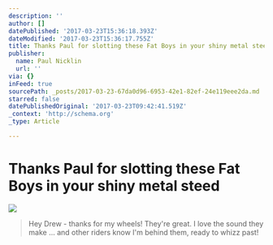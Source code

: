 ```yaml
---
description: ''
author: []
datePublished: '2017-03-23T15:36:18.393Z'
dateModified: '2017-03-23T15:36:17.755Z'
title: Thanks Paul for slotting these Fat Boys in your shiny metal steed
publisher:
  name: Paul Nicklin
  url: ''
via: {}
inFeed: true
sourcePath: _posts/2017-03-23-67da0d96-6953-42e1-82ef-24e119eee2da.md
starred: false
datePublishedOriginal: '2017-03-23T09:42:41.519Z'
_context: 'http://schema.org'
_type: Article

---
```

# Thanks Paul for slotting these Fat Boys in your shiny metal steed
![](https://the-grid-user-content.s3-us-west-2.amazonaws.com/95fcf6de-477c-43c8-b26d-0d23878e7fed.jpg)

> Hey Drew - thanks for my wheels! They're great. I love the sound they make ... and other riders know I'm behind them, ready to whizz past!
